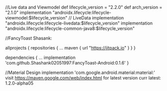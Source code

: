 //Live data and Viewmodel
def lifecycle_version = "2.2.0"
def arch_version = "2.1.0"
implementation "androidx.lifecycle:lifecycle-viewmodel:$lifecycle_version"
// LiveData
implementation "androidx.lifecycle:lifecycle-livedata:$lifecycle_version"
implementation "androidx.lifecycle:lifecycle-common-java8:$lifecycle_version"

//FancyToast Shasank:

allprojects {
 repositories {
  ...
  maven { url "https://jitpack.io" }
 }
}

dependencies {
 ...
 implementation 'com.github.Shashank02051997:FancyToast-Android:0.1.6'
}

//Material Design
implementation 'com.google.android.material:material:<version>'
visit https://maven.google.com/web/index.html for latest version
curr latest: 1.2.0-alpha05